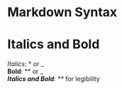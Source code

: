 # Markdown Syntax

# Italics and Bold<br> 
_Italics_: * or _<br> 
**Bold**: ** or __<br> 
**_Italics and Bold_**: **_ for legibility<br> 

